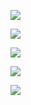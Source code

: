![](https://www.nta.go.jp/tmp/7486c809-f4bd-4344-aa3a-1c717b4538e8/images/49b7eff9e883e5f0e5fd8b75014a21a489360c31eb956b969f5568109901d722.jpg)

![](https://www.nta.go.jp/tmp/7486c809-f4bd-4344-aa3a-1c717b4538e8/images/0e10f2a2c1958ec2013258018bacd3a72f5c2d0625c6dde5fb060ec28372a037.jpg)

![](https://www.nta.go.jp/tmp/7486c809-f4bd-4344-aa3a-1c717b4538e8/images/80f76f36f149a4d2ac9de4d9240048d712ec837f25b6b820dbf2995f2c86ab18.jpg)

![](https://www.nta.go.jp/tmp/7486c809-f4bd-4344-aa3a-1c717b4538e8/images/0dd3e03eaff3a766863c04aab71f5ad2e463e9a1269e65686157b9df2deab035.jpg)

![](https://www.nta.go.jp/tmp/7486c809-f4bd-4344-aa3a-1c717b4538e8/images/0e59c5dfee772dd5615f6ad4413ab7f78662ffe5448ebd08418e4c867a9d2855.jpg)